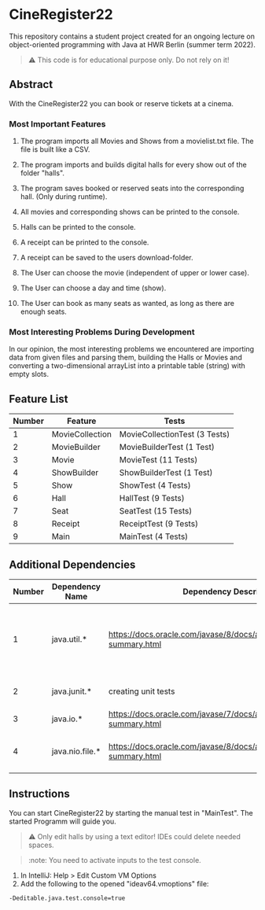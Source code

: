 # CineRegister22

This repository contains a student project created for an ongoing lecture on object-oriented programming with Java at HWR Berlin (summer term 2022).

> :warning: This code is for educational purpose only. Do not rely on it!

## Abstract

With the CineRegister22 you can book or reserve tickets at a cinema.

### Most Important Features

1. The program imports all Movies and Shows from a movielist.txt file. The file is built like a CSV.
2. The program imports and builds digital halls for every show out of the folder "halls".
3. The program saves booked or reserved seats into the corresponding hall. (Only during runtime).


4. All movies and corresponding shows can be printed to the console.
5. Halls can be printed to the console.
6. A receipt can be printed to the console.
7. A receipt can be saved to the users download-folder.


8. The User can choose the movie (independent of upper or lower case).
9. The User can choose a day and time (show).
10. The User can book as many seats as wanted, as long as there are enough seats.

### Most Interesting Problems During Development

In our opinion, the most interesting problems we encountered are importing data from given
files and parsing them, building the Halls or Movies and converting a two-dimensional arrayList
into a printable table (string) with empty slots.



## Feature List

| Number | Feature         | Tests                         |
|--------|-----------------|-------------------------------|
| 1      | MovieCollection | MovieCollectionTest (3 Tests) |
| 2      | MovieBuilder    | MovieBuilderTest (1 Test)     |
| 3      | Movie           | MovieTest (11 Tests)          |
| 4      | ShowBuilder     | ShowBuilderTest (1 Test)      |
| 5      | Show            | ShowTest (4 Tests)            |
| 6      | Hall            | HallTest (9 Tests)            |
| 7      | Seat            | SeatTest (15 Tests)           |
| 8      | Receipt         | ReceiptTest (9 Tests)         |
| 9      | Main            | MainTest (4 Tests)            |


## Additional Dependencies


| Number | Dependency Name | Dependency Description                                                       | Why is it necessary?                                             |
|--------|-----------------|------------------------------------------------------------------------------|------------------------------------------------------------------|
| 1      | java.util.*     | https://docs.oracle.com/javase/8/docs/api/java/util/package-summary.html     | Usage of ArrayLists and Scanners to import Movie- and Hall-Data. |
| 2      | java.junit.*    | creating unit tests                                                          | Implementing of automated tests.                                 |
| 3      | java.io.*       | https://docs.oracle.com/javase/7/docs/api/java/io/package-summary.html       | Importing of files.                                              |
| 4      | java.nio.file.* | https://docs.oracle.com/javase/8/docs/api/java/nio/file/package-summary.html | Saving of receipt to dowloads-folder.                            |

## Instructions


You can start CineRegister22 by starting the manual test in "MainTest". The started Programm will guide you.

> :warning: Only edit halls by using a text editor! IDEs could delete needed spaces.


> :note: You need to activate inputs to the test console.
 
1. In IntelliJ: Help > Edit Custom VM Options
2. Add the following to the opened "ideav64.vmoptions" file:
 
````
-Deditable.java.test.console=true
````



